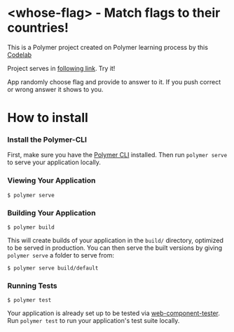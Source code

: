 # \<whose-flag\> - Match flags to their countries!

This is a Polymer project created on Polymer learning process by this [Codelab](https://codelabs.developers.google.com/codelabs/whose-flag/index.html?index=..%2F..%2Fpolymer-summit-2017&viewga=UA-39334307-12#0) 

Project serves in [following link](https://whose-flag-10160.firebaseapp.com). Try it! 

App randomly choose flag and provide to answer to it. If you push correct or wrong answer it shows to you.  

# How to install
### Install the Polymer-CLI

First, make sure you have the [Polymer CLI](https://www.npmjs.com/package/polymer-cli) installed. Then run `polymer serve` to serve your application locally.

### Viewing Your Application

```
$ polymer serve
```

### Building Your Application

```
$ polymer build
```

This will create builds of your application in the `build/` directory, optimized to be served in production. You can then serve the built versions by giving `polymer serve` a folder to serve from:

```
$ polymer serve build/default
```

### Running Tests

```
$ polymer test
```

Your application is already set up to be tested via [web-component-tester](https://github.com/Polymer/web-component-tester). Run `polymer test` to run your application's test suite locally.

